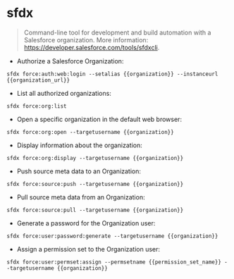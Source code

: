 # sfdx

> Command-line tool for development and build automation with a Salesforce organization.
> More information: <https://developer.salesforce.com/tools/sfdxcli>.

- Authorize a Salesforce Organization:

`sfdx force:auth:web:login --setalias {{organization}} --instanceurl {{organization_url}}`

- List all authorized organizations:

`sfdx force:org:list`

- Open a specific organization in the default web browser:

`sfdx force:org:open --targetusername {{organization}}`

- Display information about the organization:

`sfdx force:org:display --targetusername {{organization}}`

- Push source meta data to an Organization:

`sfdx force:source:push --targetusername {{organization}}`

- Pull source meta data from an Organization:

`sfdx force:source:pull --targetusername {{organization}}`

- Generate a password for the Organization user:

`sfdx force:user:password:generate --targetusername {{organization}}`

- Assign a permission set to the Organization user:

`sfdx force:user:permset:assign --permsetname {{permission_set_name}} --targetusername {{organization}}`
